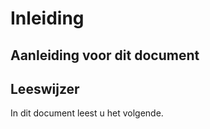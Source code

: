 Inleiding
==========================

## Aanleiding voor dit document


## Leeswijzer
In dit document leest u het volgende. 
